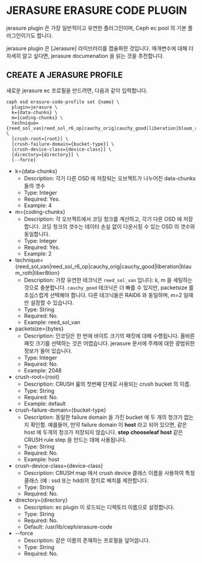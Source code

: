 # JERASURE ERASURE CODE PLUGIN

jerasure plugin 은 가장 일반적이고 유연한 플러그인이며, Ceph ec pool 의 기본 플러그인이기도 합니다.

jerasure plugin 은 [Jerasure] 라이브러리를 캡슐화한 것입니다. 매개변수에 대해 더 자세히 알고 싶다면, jerasure documenation 을 읽는 것을 추천합니다.

## CREATE A JERASURE PROFILE

새로운 jerasure ec 프로필을 만드려면, 다음과 같이 입력합니다.
```
ceph osd erasure-code-profile set {name} \
  plugin=jerasure \
  k={data-chunks} \
  m={coding-chunks} \
  technique={reed_sol_van|reed_sol_r6_op|cauchy_orig|cauchy_good|liberation|blaum_roth|liber8tion} \
  [crush-root={root}] \
  [crush-failure-domain={bucket-type}] \
  [crush-device-class={device-class}] \
  [directory={directory}] \
  [--force]
```

- k={data-chunks}
  - Description: 각기 다른 OSD 에 저장되는 오브젝트가 나누어진 data-chunks 들의 갯수
  - Type: Integer
  - Required: Yes.
  - Example: 4
- m={coding-chunks}
  - Description: 각 오브젝트에서 코딩 청크를 계산하고, 각기 다른 OSD 에 저장합니다. 코딩 청크의 갯수는 데이터 손실 없이 다운시킬 수 있는 OSD 의 갯수와 동일합니다.
  - Type: Integer
  - Required: Yes.
  - Example: 2
- technique={reed_sol_van|reed_sol_r6_op|cauchy_orig|cauchy_good|liberation|blaum_roth|liber8tion}
  - Description: 가장 유연한 테크닉은 `reed_sol_van` 입니다: k, m 을 세팅하는 것으로 충분합니다. `cauchy_good` 테크닉은 더 빠를 수 있지만, packetsize 를 조심스럽게 선택해야 합니다. 다른 테크닉들은 RAID6 와 동일하며, m=2 일때만 설정할 수 있습니다.
  - Type: String
  - Required: No.
  - Example: reed_sol_van
- packetsize={bytes}
  - Description: 인코딩은 한 번에 바이트 크기의 패킷에 대해 수행됩니다. 올바른 패킷 크기를 선택하는 것은 어렵습니다. jerasure 문서에 주제에 대한 광범위한 정보가 들어 있습니다.
  - Type: Integer
  - Required: No.
  - Example: 2048
- crush-root={root}
  - Description: CRUSH 룰의 첫번째 단계로 사용되는 crush bucket 의 이름.
  - Type: String
  - Required: No.
  - Example: default
- crush-failure-domain={bucket-type}
  - Description: 동일한 failure domain 을 가진 bucket 에 두 개의 청크가 없는지 확인함. 예를들어, 만약 failure domain 이 **host** 라고 되어 있으면, 같은 host 에 두개의 청크가 저장되지 않습니다. **step chooseleaf host** 같은 CRUSH rule step 을 만드는 데에 사용됩니다.
  - Type: String
  - Required: No.
  - Example: host
- crush-device-class={device-class}
  - Description: CRUSH map 에서 crush device 클래스 이름을 사용하여 특정 클래스 (예 : ssd 또는 hdd)의 장치로 배치를 제한합니다.
  - Type: String
  - Required: No.
- directory={directory}
  - Description: ec plugin 이 로드되는 디렉토리 이름으로 설정합니다.
  - Type: String
  - Required: No.
  - Default: /usr/lib/ceph/erasure-code
- --force
  - Description: 같은 이름의 존재하는 프로필을 덮어씁니다.
  - Type: String
  - Required: No.
